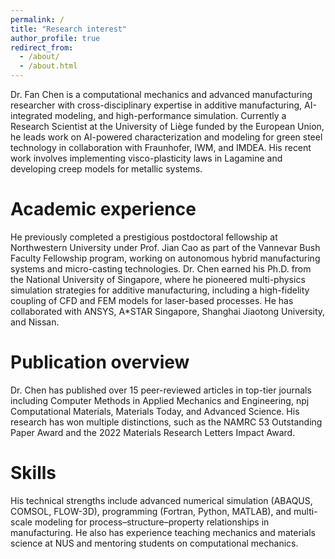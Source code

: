 ```yaml
---
permalink: /
title: "Research interest"
author_profile: true
redirect_from: 
  - /about/
  - /about.html
---
```


Dr. Fan Chen is a computational mechanics and advanced manufacturing researcher with cross-disciplinary expertise in additive manufacturing, AI-integrated modeling, and high-performance simulation. Currently a Research Scientist at the University of Liège funded by the European Union, he leads work on AI-powered characterization and modeling for green steel technology in collaboration with Fraunhofer, IWM, and IMDEA. His recent work involves implementing visco-plasticity laws in Lagamine and developing creep models for metallic systems.

Academic experience
======

He previously completed a prestigious postdoctoral fellowship at Northwestern University under Prof. Jian Cao as part of the Vannevar Bush Faculty Fellowship program, working on autonomous hybrid manufacturing systems and micro-casting technologies. Dr. Chen earned his Ph.D. from the National University of Singapore, where he pioneered multi-physics simulation strategies for additive manufacturing, including a high-fidelity coupling of CFD and FEM models for laser-based processes. He has collaborated with ANSYS, A*STAR Singapore, Shanghai Jiaotong University, and Nissan.

Publication overview
======

Dr. Chen has published over 15 peer-reviewed articles in top-tier journals including Computer Methods in Applied Mechanics and Engineering, npj Computational Materials, Materials Today, and Advanced Science. His research has won multiple distinctions, such as the NAMRC 53 Outstanding Paper Award and the 2022 Materials Research Letters Impact Award.

Skills
======

His technical strengths include advanced numerical simulation (ABAQUS, COMSOL, FLOW-3D), programming (Fortran, Python, MATLAB), and multi-scale modeling for process–structure–property relationships in manufacturing. He also has experience teaching mechanics and materials science at NUS and mentoring students on computational mechanics.


